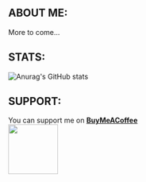 ## ABOUT ME:
More to come...

## STATS:
![Anurag's GitHub stats](https://github-readme-stats.vercel.app/api?username=ShaneBeee&show_icons=true&theme=radical)

## SUPPORT:
You can support me on [**BuyMeACoffee**](https://buymeacoffee.com/ShaneBee)      
<img src="https://github.com/ShaneBeee/ShaneBeee/assets/20008482/2185af60-6a71-4c8a-a75f-471715ce083a" width="100" height="100">
